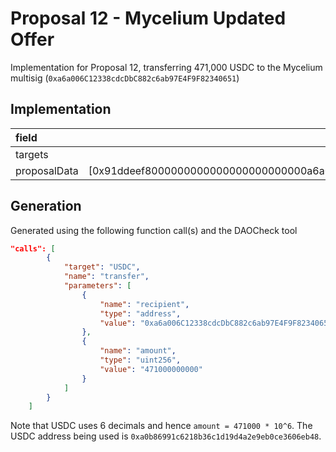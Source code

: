 # Proposal 12 - Mycelium Updated Offer
Implementation for Proposal 12, transferring 471,000 USDC to the Mycelium multisig (`0xa6a006C12338cdcDbC882c6ab97E4F9F82340651`)

## Implementation
| field | value |
| :------------- | :-------------: |
| targets | [0xa0b86991c6218b36c1d19d4a2e9eb0ce3606eb48]
| proposalData | [0x91ddeef8000000000000000000000000a6a006c12338cdcdbc882c6ab97e4f9f823406510000000000000000000000000000000000000000000000000000006da9c9a600]

## Generation
Generated using the following function call(s) and the DAOCheck tool
```json
"calls": [
        {
            "target": "USDC",
            "name": "transfer",
            "parameters": [
                {
                    "name": "recipient",
                    "type": "address",
                    "value": "0xa6a006C12338cdcDbC882c6ab97E4F9F82340651"
                },
                {
                    "name": "amount",
                    "type": "uint256",
                    "value": "471000000000"
                }
            ]
        }
    ]
```
Note that USDC uses 6 decimals and hence `amount = 471000 * 10^6`. The USDC address being used is `0xa0b86991c6218b36c1d19d4a2e9eb0ce3606eb48`.
